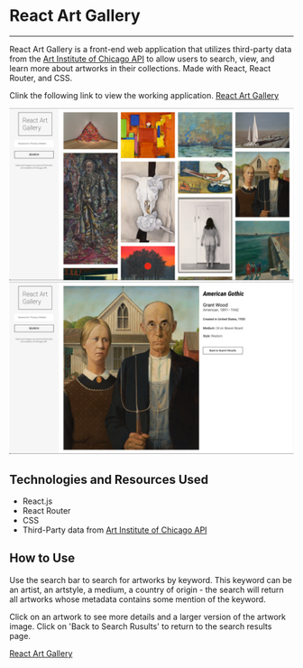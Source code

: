# React Art Gallery
---
React Art Gallery is a front-end web application that utilizes third-party data from the [Art Institute of Chicago API](https://api.artic.edu/docs/#quick-start) to allow users to search, view, and learn more about artworks in their collections.  Made with React, React Router, and CSS.

Clink the following link to view the working application.
[React Art Gallery](https://proj-2-react-art-gallery.herokuapp.com/)

![img](screens/screenshot1.png)
![img](screens/screenshot2.png)

## Technologies and Resources Used
- React.js
- React Router
- CSS
- Third-Party data from [Art Institute of Chicago API](https://api.artic.edu/docs/#quick-start)

## How to Use
Use the search bar to search for artworks by keyword. This keyword can be an artist, an artstyle, a medium, a country of origin - the search will return all artworks whose metadata contains some mention of the keyword.

Click on an artwork to see more details and a larger version of the artwork image. Click on 'Back to Search Rusults' to return to the search results page.

[React Art Gallery](https://proj-2-react-art-gallery.herokuapp.com/)

